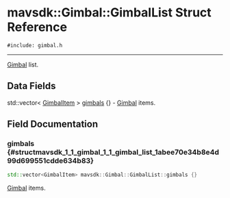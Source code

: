 # mavsdk::Gimbal::GimbalList Struct Reference
`#include: gimbal.h`

----


[Gimbal](classmavsdk_1_1_gimbal.md) list. 


## Data Fields


std::vector< [GimbalItem](structmavsdk_1_1_gimbal_1_1_gimbal_item.md) > [gimbals](#structmavsdk_1_1_gimbal_1_1_gimbal_list_1abee70e34b8e4d99d699551cdde634b83) {} - [Gimbal](classmavsdk_1_1_gimbal.md) items.


## Field Documentation


### gimbals {#structmavsdk_1_1_gimbal_1_1_gimbal_list_1abee70e34b8e4d99d699551cdde634b83}

```cpp
std::vector<GimbalItem> mavsdk::Gimbal::GimbalList::gimbals {}
```


[Gimbal](classmavsdk_1_1_gimbal.md) items.


